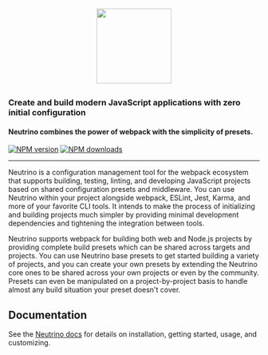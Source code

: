 <h1><p align="center"><a href="https://neutrinojs.org"><img src="https://raw.githubusercontent.com/neutrinojs/neutrino/master/docs/assets/logo.png" height="150" width="150"></a></p></h1>

### Create and build modern JavaScript applications with zero initial configuration

#### Neutrino combines the power of webpack with the simplicity of presets.

[![NPM version][npm-image]][npm-url] [![NPM downloads][npm-downloads]][npm-url]

---

Neutrino is a configuration management tool for the webpack ecosystem that
supports building, testing, linting, and developing JavaScript projects based on
shared configuration presets and middleware. You can use Neutrino within your
project alongside webpack, ESLint, Jest, Karma, and more of your favorite CLI
tools. It intends to make the process of initializing and building projects much
simpler by providing minimal development dependencies and tightening the
integration between tools.

Neutrino supports webpack for building both web and Node.js projects by
providing complete build presets which can be shared across targets and
projects. You can use Neutrino base presets to get started building a variety of
projects, and you can create your own presets by extending the Neutrino core
ones to be shared across your own projects or even by the community. Presets can
even be manipulated on a project-by-project basis to handle almost any build
situation your preset doesn't cover.

## Documentation

See the [Neutrino docs](https://neutrinojs.org/) for details on installation,
getting started, usage, and customizing.

[npm-image]: https://img.shields.io/npm/v/neutrino.svg
[npm-downloads]: https://img.shields.io/npm/dt/neutrino.svg
[npm-url]: https://www.npmjs.com/package/neutrino
